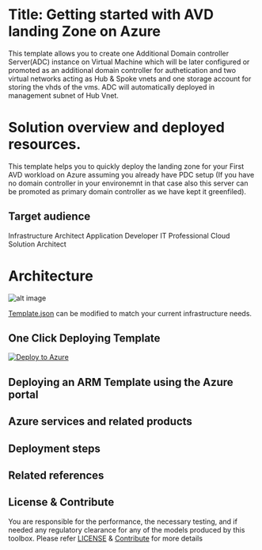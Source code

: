 # Title: Getting started with AVD landing Zone on Azure 
This template allows you to create one Additional Domain controller Server(ADC) instance on Virtual Machine which will be later configured or promoted as an additional domain controller for authetication and two virtual networks acting as Hub & Spoke vnets and one storage account for storing the vhds of the vms. ADC will automatically deployed in management subnet of Hub Vnet.



# Solution overview and deployed resources. 
This template helps you to quickly deploy the landing zone for your First AVD workload on Azure assuming you already have PDC setup (If you have no domain controller in your environemnt in that case also this server can be promoted as primary domain controller as we have kept it greenfiled). 



## Target audience
Infrastructure Architect
Application Developer
IT Professional
Cloud Solution Architect


# Architecture



![alt image]()



[Template.json](https://github.com/Ganapathivarma07/LRS-Migration-AzureSQLMI/blob/master/template.json) can be modified to match your current infrastructure needs.

## One Click Deploying Template
<!-- Powershell command for Translating Git URL for template.json
    $url = "https://raw.githubusercontent.com/Ganapathivarma07/LRS-Migration-AzureSQLMI/master/template.json"
    [uri]::EscapeDataString($url)
    >> uri = https%3A%2F%2Fgithub.com%2FGanapathivarma07%2FLRS-Migration-AzureSQLMI%2Fblob%2F
master%2Ftemplate.json

Base URL: https://portal.azure.com/#create/Microsoft.Template/uri
Final URL: <Base URL>/<uri>
-->
[![Deploy to Azure](https://aka.ms/deploytoazurebutton)](https://portal.azure.com/#create/Microsoft.Template/uri/https%3A%2F%2Fraw.githubusercontent.com%2Fnehatiwari1994%2Ftest%2Fmaster%2Ftemplate.json)


## Deploying an ARM Template using the Azure portal


## Azure services and related products


## Deployment steps



## Related references


## License & Contribute

You are responsible for the performance, the necessary testing, and if needed any regulatory clearance for any of the models produced by this toolbox.
Please refer [LICENSE](LICENSE) &  [Contribute](https://github.com/Ganapathivarma07/LRS-Migration-AzureSQLMI/blob/master/Contribute.md) for more details


